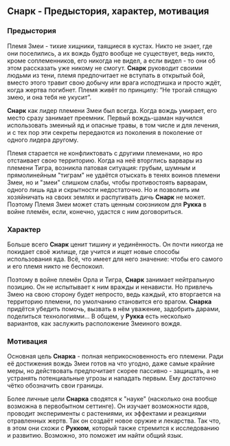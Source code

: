 ## Снарк - Предыстория, характер, мотивация

### Предыстория

Племя Змеи - тихие хищники, таящиеся в кустах. Никто не знает, где они поселились, а их вождь будто вообще не существует, ведь никто, кроме соплеменников, его никогда не видел, а если видел - то они об этом рассказать уже никому не смогут. **Снарк** руководит своими людьми из тени, племя предпочитает не вступать в открытый бой, вместо этого травит свою добычу или врага исподтишка и просто ждёт, когда жертва погибнет. Племя живёт по принципу: “Не трогай спящую змею, и она тебя не укусит”.

**Снарк** как лидер племени Змеи был всегда. Когда вождь умирает, его место сразу занимает преемник. Первый вождь-шаман научился использовать змеиный яд и опасные травы, в том числе и для лечения, и с тех пор эти секреты передаются из поколения в поколение от одного лидера другому.

Племя старается не конфликтовать с другими племенами, но яро отстаивает свою территорию. Когда на неё вторглись варвары из племени Тигра, возникла патовая ситуация: грубым, шумным и прямолинейным "тиграм" не удаётся отыскать в тенях воинов племени Змеи, но и "змеи" слишком слабы, чтобы противостоять варварам, одного лишь яда и скрытности недостаточно. Но и позволить им хозяйничать на своих землях и распугивать дичь **Снарк** не может. Поэтому Племя Змеи может стать ценным союзником для **Рукка** в войне племён, если, конечно, удастся с ним договориться.

### Характер

Больше всего **Снарк** ценит тишину и уединённость. Он почти никогда не покидает своё жилище, где учится и ищет новые способы использования яда. Всё, что имеет для него значение: чтобы его самого и его племя никто не беспокоил.

Поэтому в войне племён Орла и Тигра, **Снарк** занимает нейтральную позицию. Он не испытывает к ним вражды и ненависти. Но привлечь Змею на свою сторону будет непросто, ведь каждый, кто вторгается на территорию племени, по умолчанию становится его врагом. **Снарка** придётся убедить помочь, вызвать в нём уважение, задобрить дарами, поделиться технологиями... В общем, у **Рукка** есть несколько вариантов, как заслужить расположение Змеиного вождя.

### Мотивация

Основная цель **Снарка** - полная неприкосновенность его племени. Ради её достижения вождь Змеи готов на что угодно, даже самые крайние меры, но действовать предпочитает скорее пассивно - защищать, а не устранять потенциальные угрозы и нападать первым. Ему достаточно чётко обозначить свои границы.

Более личные цели **Снарка** сводятся к "науке" (насколько она вообще возможна в первобытном сеттинге). Он изучает возможности ядов, проводит эксперименты с растениями, их эффектами и реакциями отравленных жертв. Так он создаёт новое оружие и лекарства. Так что, в этом они схожи с **Рукком**, который также стремится к исследованию и развитию. Возможно, это поможет им найти общий язык.